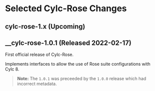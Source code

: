 # Selected Cylc-Rose Changes

## __cylc-rose-1.x (<span actions:bind='release-date'>Upcoming</span>)__

## __cylc-rose-1.0.1 (Released 2022-02-17)

First official release of Cylc-Rose.

Implements interfaces to allow the use of Rose suite configurations with
Cylc 8.

> **Note:**
> The `1.0.1` was preceeded by the `1.0.0` release which had incorrect metadata.
